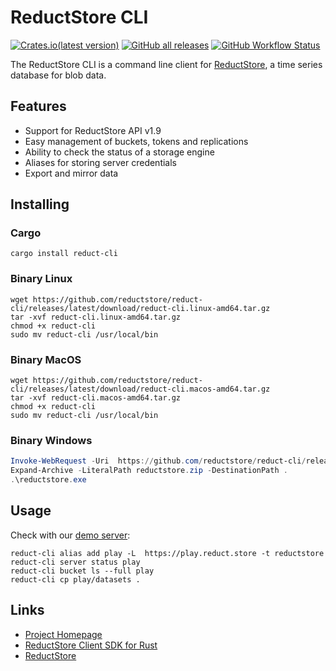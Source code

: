 # ReductStore CLI


[![Crates.io(latest version)](https://img.shields.io/crates/dv/reduct-cli)](https://crates.io/crates/reduct-cli)
[![GitHub all releases](https://img.shields.io/github/downloads/reductstore/reduct-cli/total)](https://github.com/reductstore/reduct-cli/releases/latest)
[![GitHub Workflow Status](https://img.shields.io/github/actions/workflow/status/reductstore/reduct-cli/ci.yml?branch=main)](https://github.com/reductstore/reduct-cli/actions)


The ReductStore CLI is a command line client for [ReductStore](https://www.reduct.store), a time series database for
blob data.

## Features

* Support for ReductStore API v1.9
* Easy management of buckets, tokens and replications
* Ability to check the status of a storage engine
* Aliases for storing server credentials
* Export and mirror data

## Installing

### Cargo

```shell
cargo install reduct-cli
```

### Binary Linux

```shell
wget https://github.com/reductstore/reduct-cli/releases/latest/download/reduct-cli.linux-amd64.tar.gz
tar -xvf reduct-cli.linux-amd64.tar.gz
chmod +x reduct-cli
sudo mv reduct-cli /usr/local/bin
```

### Binary MacOS

```shell
wget https://github.com/reductstore/reduct-cli/releases/latest/download/reduct-cli.macos-amd64.tar.gz
tar -xvf reduct-cli.macos-amd64.tar.gz
chmod +x reduct-cli
sudo mv reduct-cli /usr/local/bin
```


### Binary Windows

```powershell
Invoke-WebRequest -Uri  https://github.com/reductstore/reduct-cli/releases/latest/download/reduct-cli.win-amd64.zip -OutFile reductstore.zip
Expand-Archive -LiteralPath reductstore.zip -DestinationPath .
.\reductstore.exe
```

## Usage

Check with our [demo server](https://play.reduct.store):

```shell
reduct-cli alias add play -L  https://play.reduct.store -t reductstore
reduct-cli server status play
reduct-cli bucket ls --full play
reduct-cli cp play/datasets .
```

## Links

* [Project Homepage](https://www.reduct.store)
* [ReductStore Client SDK for Rust](https://github.com/reductstore/reduct-rs)
* [ReductStore](https://github.com/reductstore/reductstore)
